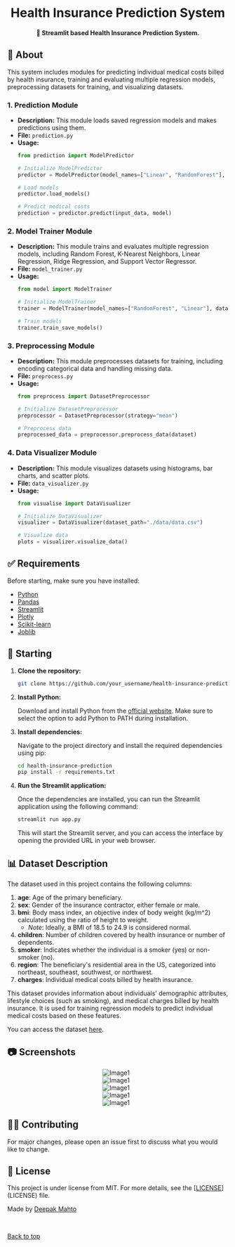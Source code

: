 <h1 align="center">Health Insurance Prediction System</h1>

<h4 align="center"> 
	 🚀 Streamlit based Health Insurance Prediction System.
</h4> 

## 🎯 About ##

This system includes modules for predicting individual medical costs billed by health insurance, training and evaluating multiple regression models, preprocessing datasets for training, and visualizing datasets.

### 1. Prediction Module ###

- **Description:** This module loads saved regression models and makes predictions using them.
- **File:** `prediction.py`
- **Usage:**
  ```python
  from prediction import ModelPredictor
  
  # Initialize ModelPredictor
  predictor = ModelPredictor(model_names=["Linear", "RandomForest"], model_path="./models/")
  
  # Load models
  predictor.load_models()
  
  # Predict medical costs
  prediction = predictor.predict(input_data, model)
  ```

### 2. Model Trainer Module ###

- **Description:** This module trains and evaluates multiple regression models, including Random Forest, K-Nearest Neighbors, Linear Regression, Ridge Regression, and Support Vector Regressor.
- **File:** `model_trainer.py`
- **Usage:**
  ```python
  from model import ModelTrainer
  
  # Initialize ModelTrainer
  trainer = ModelTrainer(model_names=["RandomForest", "Linear"], dataset={"dataset_path": "./data/data.csv", "target_column": "predict"})
  
  # Train models
  trainer.train_save_models()
  ```

### 3. Preprocessing Module ###

- **Description:** This module preprocesses datasets for training, including encoding categorical data and handling missing data.
- **File:** `preprocess.py`
- **Usage:**
  ```python
  from preprocess import DatasetPreprocessor
  
  # Initialize DatasetPreprocessor
  preprocessor = DatasetPreprocessor(strategy="mean")
  
  # Preprocess data
  preprocessed_data = preprocessor.preprocess_data(dataset)
  ```

### 4. Data Visualizer Module ###

- **Description:** This module visualizes datasets using histograms, bar charts, and scatter plots.
- **File:** `data_visualizer.py`
- **Usage:**
  ```python
  from visualise import DataVisualizer
  
  # Initialize DataVisualizer
  visualizer = DataVisualizer(dataset_path="./data/data.csv")
  
  # Visualize data
  plots = visualizer.visualize_data()
  ```

## ✅ Requirements ##

Before starting, make sure you have installed:

- [Python](https://www.python.org/)
- [Pandas](https://pandas.pydata.org/)
- [Streamlit](https://streamlit.io/)
- [Plotly](https://plotly.com/python/)
- [Scikit-learn](https://scikit-learn.org/stable/)
- [Joblib](https://joblib.readthedocs.io/en/latest/)

## 📍 Starting ##

1. **Clone the repository:**

   ```bash
   git clone https://github.com/your_username/health-insurance-prediction.git
   ```

2. **Install Python:**

   Download and install Python from the [official website](https://www.python.org/downloads/). Make sure to select the option to add Python to PATH during installation.

3. **Install dependencies:**

   Navigate to the project directory and install the required dependencies using pip:

   ```bash
   cd health-insurance-prediction
   pip install -r requirements.txt
   ```

4. **Run the Streamlit application:**

   Once the dependencies are installed, you can run the Streamlit application using the following command:

   ```bash
   streamlit run app.py
   ```

   This will start the Streamlit server, and you can access the interface by opening the provided URL in your web browser.

## 📊 Dataset Description ##

The dataset used in this project contains the following columns:

1. **age**: Age of the primary beneficiary.
2. **sex**: Gender of the insurance contractor, either female or male.
3. **bmi**: Body mass index, an objective index of body weight (kg/m^2) calculated using the ratio of height to weight.
   - *Note*: Ideally, a BMI of 18.5 to 24.9 is considered normal.
4. **children**: Number of children covered by health insurance or number of dependents.
5. **smoker**: Indicates whether the individual is a smoker (yes) or non-smoker (no).
6. **region**: The beneficiary's residential area in the US, categorized into northeast, southeast, southwest, or northwest.
7. **charges**: Individual medical costs billed by health insurance.

This dataset provides information about individuals' demographic attributes, lifestyle choices (such as smoking), and medical charges billed by health insurance. It is used for training regression models to predict individual medical costs based on these features.

You can access the dataset [here](https://www.kaggle.com/datasets/mirichoi0218/insurance).

## 📷 Screenshots ##

<div align="center" id="top"> 
  <img src="./images/Image1.png" alt="Image1" />
  &#xa0;

</div>

<div align="center" id="top"> 
  <img src="./images/Image2.png" alt="Image1" />
  &#xa0;

</div>

<div align="center" id="top"> 
  <img src="./images/Image3.png" alt="Image1" />
  &#xa0;

</div>

<div align="center" id="top"> 
  <img src="./images/Image4.png" alt="Image1" />
  &#xa0;

</div>

<div align="center" id="top"> 
  <img src="./images/Image5.png" alt="Image1" />
  &#xa0;

</div>

## 👨‍💼 Contributing ##

For major changes, please open an issue first to discuss what you would like to change.

## 📝 License ##

This project is under license from MIT. For more details, see the [[LICENSE](https://github.com/deepakm12/health-insurance-prediction/blob/main/LICENSE)](LICENSE) file.

Made by <a href="https://github.com/deepakm12" target="_blank">Deepak Mahto</a>

&#xa0;

<a href="#top">Back to top</a>